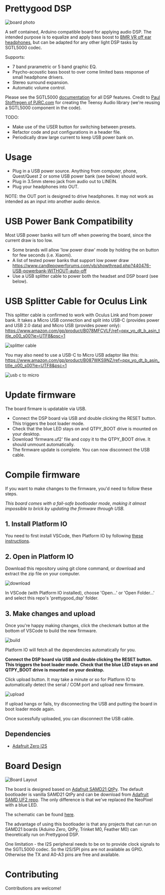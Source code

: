 # Prettygood DSP

![board photo](images/v1_photo.jpeg)

A self contained, Arduino compatible board for applying audio DSP. The intended purpose is to equalize and apply bass boost to [BMR VR off ear headphones](https://prettygood3d.com/post/999028410814/quest-2-off-ear-bmr-v01), but can be adapted for any other light DSP tasks by SGTL5000 codec.

Supports:
-   7 band prarametric or 5 band graphic EQ.
-   Psycho-acoustic bass boost to over come limited bass response of small headphone drivers.
-   Stereo surround expansion.
-   Automatic volume control.

Please see the SGTL5000 [documentation](https://www.pjrc.com/teensy/SGTL5000.pdf) for all DSP features. Credit to [Paul Stoffregen of PJRC.com](https://github.com/PaulStoffregen/Audio) for creating the Teensy Audio library (we're reusing a SGTL5000 component in the code).

TODO:
-   Make use of the USER button for switching between presets.
-   Refactor code and put configurations in a header file.
- Periodically draw large current to keep USB power bank on.

# Usage
- Plug in a USB power source. Anything from computer, phone, Quest/Quest 2 or some USB power bank (see below) should work.
- Plug in 3.5mm stereo jack from audio out to LINEIN.
- Plug your headphones into OUT.

NOTE: the OUT port is designed to drive headphones. It may not work as intended as an input into another audio device.

# USB Power Bank Compatibility
Most USB power banks will turn off when powering the board, since the current draw is too low.

- Some brands will allow 'low power draw' mode by holding the on button for few seconds (i.e. Xiaomi).
- A list of tested power banks that support low power draw https://www.candlepowerforums.com/vb/showthread.php?440476-USB-powerbank-WITHOUT-auto-off
- Use a USB splitter cable to power both the headset and DSP board (see below).

# USB Splitter Cable for Oculus Link
This splitter cable is confirmed to work with Oculus Link and from power bank. It takes a Micro USB connection and split into USB-C (provides power and USB 2.0 data) and Micro USB (provides power only): https://www.amazon.com/gp/product/B078MFCVLF/ref=ppx_yo_dt_b_asin_title_o00_s00?ie=UTF8&psc=1

![splitter cable](images/micro_usb_splitter.png)

You may also need to use a USB-C to Micro USB adaptor like this: https://www.amazon.com/gp/product/B087WKS9NZ/ref=ppx_yo_dt_b_asin_title_o00_s00?ie=UTF8&psc=1

![usb c to micro](images/usbc_to_micro.png)

# Update firmware
The board firmare is updatable via USB.

- Connect the DSP board via USB and double clicking the RESET button. This triggers the boot loader mode.
- Check that the blue LED stays on and QTPY_BOOT drive is mounted on your desktop.
- Download 'firmware.uf2' file and copy it to the QTPY_BOOT drive. It should unmount automatically.
- The firmware update is complete. You can now disconnect the USB cable.

# Compile firmware
If you want to make changes to the firmware, you'd need to follow these steps.

*This board comes with a fail-safe bootloader mode, making it almost impossible to brick by updating the firmware through USB.*

## 1. Install Platform IO
You need to first install VSCode, then Platform IO by following [these instructions](https://platformio.org/install/ide?install=vscode).

## 2. Open in Platform IO
Download this repository using git clone command, or download and extract the zip file on your computer.

![download](images/download_button.png)

In VSCode (with Platform IO installed), choose 'Open...' or 'Open Folder...' and select this repo's 'prettygood_dsp' folder.

## 3. Make changes and upload
Once you're happy making changes, click the checkmark button at the bottom of VSCode to build the new firmware.

![build](images/build_button.png)

Platform IO will fetch all the dependencies automatically for you.

**Connect the DSP board via USB and double clicking the RESET button. This triggers the boot loader mode. Check that the blue LED stays on and QTPY_BOOT drive is mounted on your desktop.**

Click upload button. It may take a minute or so for Platform IO to automatically detect the serial / COM port and upload new firmware.

![upload](images/upload_button.png)

If upload hangs or fails, try disconnecting the USB and putting the board in boot loader mode again.

Once sucessfully uploaded, you can disconnect the USB cable.

## Dependencies
 * [Adafruit Zero I2S](https://www.arduino.cc/reference/en/libraries/adafruit-zero-i2s-library/)

# Board Design
![Board Layout](board/board_layout_v1.png)

The board is designed based on [Adafruit SAMD21 QtPy](https://learn.adafruit.com/adafruit-qt-py). The default bootloader is vanilla SAMD21 QtPy and can be download from [Adafruit SAMD UF2 repo](https://github.com/adafruit/uf2-samdx1/releases). The only difference is that we've replaced the NeoPixel with a blue LED.

The schematic can be found [here](board/schematic_v1.pdf).

The advantage of using this bootloader is that any projects that can run on SAMD21 boards (Aduino Zero, QtPy, Trinket M0, Feather M0) can theoretically run on Prettygood DSP.

One limitation - the I2S peripheral needs to be on to provide clock signals to the SGTL5000 codec. So the I2S/SPI pins are not available as GPIO. Otherwise the TX and A0-A3 pins are free and available.

# Contributing
Contributions are welcome!

